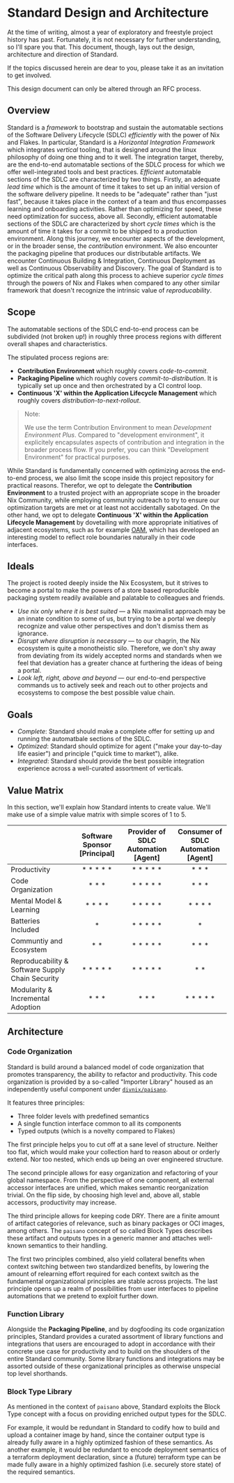 # Standard Design and Architecture

At the time of writing, almost a year of exploratory and freestyle project history has past.
Fortunately, it is not necessary for further understanding, so I'll spare you that.
This document, though, lays out the design, architecture and direction of Standard.

If the topics discussed herein are dear to you, please take it as an invitation to get involved.

This design document can only be altered through an RFC process.

## Overview

Standard is a _framework_ to bootstrap and sustain the automatable sections of the Software Delivery Lifecycle (SDLC) _efficiently_ with the power of Nix and Flakes.
In particular, Standard is a _Horizontal Integration Framework_ which integrates _vertical_ tooling, that is designed around the linux philosophy of doing one thing and to it well.
The integration target, thereby, are the end-to-end automatable sections of the SDLC process for which we offer well-integrated tools and best practices.
_Efficient_ automatable sections of the SDLC are characterized by two things.
Firstly, an adequate _lead time_ which is the amount of time it takes to set up an initial version of the software delivery pipeline.
It needs to be "adequate" rather than "just fast", because it takes place in the context of a team and thus encompasses learning and onboarding activities.
Rather than optimizing for speed, these need optimization for success, above all.
Secondly, efficient automatable sections of the SDLC are characterized by short _cycle times_ which is the amount of time it takes for a commit to be shipped to a production environment.
Along this journey, we encounter aspects of the development, or in the broader sense, the _contribution_ environment.
We also encounter the packaging pipeline that produces our distributable artifacts.
We encounter Continuous Building & Integration, Continuous Deployment as well as Continuous Observability and Discovery.
The goal of Standard is to optimize the critical path along this process to achieve superior _cycle times_ through the powers of Nix and Flakes when compared to any other similar framework that doesn't recognize the intrinsic value of _reproducability_.

## Scope

The automatable sections of the SDLC end-to-end process can be subdivided (not broken up!) in roughly three process regions with different overall shapes and characteristics.

The stipulated process regions are:

- **Contribution Environment** which roughly covers _code-to-commit_.
- **Packaging Pipeline** which roughly covers _commit-to-distribution_. It is typically set up once and then orchestrated by a CI control loop.
- **Continuous 'X' within the Application Lifecycle Management** which roughly covers _distribution-to-next-rollout_.

> Note:
>
> We use the term Contribution Environment to mean _Development Environment Plus_.
> Compared to "development environment", it explicitely encapsulates aspects of contribution and integration in the broader process flow.
> If you prefer, you can think "Development Environment" for practical purposes.

While Standard is fundamentally concerned with optimizing across the end-to-end process, we also limit the scope inside this project repository for practical reasons.
Therefor, we opt to delegate the **Contribution Environment** to a trusted project with an appropriate scope in the broader Nix Community, while employing community outreach to try to ensure our optimization targets are met or at least not accidentally sabotaged.
On the other hand, we opt to delegate **Continuous 'X' within the Application Lifecycle Management** by dovetailing with more appropriate initiatives of adjacent ecosystems, such as for example [OAM](https://OAM.dev), which has developed an interesting model to reflect role boundaries naturally in their code interfaces.

## Ideals

The project is rooted deeply inside the Nix Ecosystem, but it strives to become a portal to make the powers of a store based reproducible packaging system readily available and palatable to colleagues and friends.

- _Use nix only where it is best suited_ &mdash; a Nix maximalist approach may be an innate condition to some of us, but trying to be a portal we deeply recognize and value other perspectives and don't dismiss them as ignorance.
- _Disrupt where disruption is necessary_ &mdash; to our chagrin, the Nix ecosystem is quite a monotheistic silo. Therefore, we don't shy away from deviating from its widely accepted norms and standards when we feel that deviation has a greater chance at furthering the ideas of being a portal.
- _Look left, right, above and beyond_ &mdash; our end-to-end perspective commands us to actively seek and reach out to other projects and ecosystems to compose the best possible value chain.

## Goals

- _Complete_: Standard should make a complete offer for setting up and running the automatbale sections of the SDLC.
- _Optimized_: Standard should optimize for agent ("make your day-to-day life easier") and principle ("quick time to market"), alike.
- _Integrated_: Standard should provide the best possible integration experience across a well-curated assortment of verticals.

## Value Matrix

In this section, we'll explain how Standard intents to create value. We'll make use of a simple value matrix with simple scores of 1 to 5.

|                                                  | Software Sponsor [Principal] | Provider of SDLC Automation [Agent] | Consumer of SDLC Automation [Agent] |
| ------------------------------------------------ | :--------------------------: | :---------------------------------: | :---------------------------------: |
| Productivity                                     |        \* \* \* \* \*        |           \* \* \* \* \*            |              \* \* \*               |
| Code Organization                                |           \* \* \*           |           \* \* \* \* \*            |              \* \* \*               |
| Mental Model & Learning                          |         \* \* \* \*          |           \* \* \* \* \*            |             \* \* \* \*             |
| Batteries Included                               |              \*              |           \* \* \* \* \*            |                 \*                  |
| Communtiy and Ecosystem                          |            \* \*             |           \* \* \* \* \*            |              \* \* \*               |
| Reproducability & Software Supply Chain Security |        \* \* \* \* \*        |           \* \* \* \* \*            |                \* \*                |
| Modularity & Incremental Adoption                |           \* \* \*           |              \* \* \*               |           \* \* \* \* \*            |

## Architecture

### Code Organization

Standard is build around a balanced model of code organization that promotes transparency, the ability to refactor and productivity.
This code organization is provided by a so-called "Importer Library" housed as an independently useful component under [`divnix/paisano`](https://github.com/divnix/paisano).

It features three principles:

- Three folder levels with predefined semantics
- A single function interface common to all its components
- Typed outputs (which is a novelty compared to Flakes)

The first principle helps you to cut off at a sane level of structure.
Neither too flat, which would make your collection hard to reason about or orderly extend.
Nor too nested, which ends up being an over engineered structure.

The second principle allows for easy organization and refactoring of your global namespace.
From the perspective of one component, all external accessor interfaces are unified, which makes semantic reorganization trivial.
On the flip side, by choosing high level and, above all, stable accessors, productivity may increase.

The third principle allows for keeping code DRY.
There are a finite amount of artifact categories of relevance, such as binary packages or OCI images, among others.
The `paisano` concept of so called Block Types describes these artifact and outputs types in a generic manner and attaches well-known semantics to their handling.

The first two principles combined, also yield collateral benefits when context switching between two standardized benefits, by lowering the amount of relearning effort required for each context switch as the fundamental organizational principles are stable across projects.
The last principle opens up a realm of possibilities from user interfaces to pipeline automations that we pretend to exploit further down.

### Function Library

Alongside the **Packaging Pipeline**, and by dogfooding its code organization principles, Standard provides a curated assortment of library functions and integrations that users are encouraged to adopt in accordance with their concrete use case for productivity and to build on the shoulders of the entire Standard community.
Some library functions and integrations may be assorted outside of these organizational principles as otherwise unspecial top level shorthands.

### Block Type Library

As mentioned in the context of `paisano` above, Standard exploits the Block Type concept with a focus on providing enriched output types for the SDLC.

For example, it would be redundant in Standard to codify how to build and upload a container image by hand, since the container output type is already fully aware in a highly optimized fashion of these semantics.
As another example, it would be redundant to encode deployment semantics of a terraform deployment declaration, since a (future) terraform type can be made fully aware in a highly optimized fashion (i.e. securely store state) of the required semantics.
